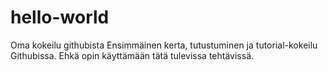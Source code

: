 # hello-world
Oma kokeilu githubista
Ensimmäinen kerta, tutustuminen ja tutorial-kokeilu Githubissa.
Ehkä opin käyttämään tätä tulevissa tehtävissä.
